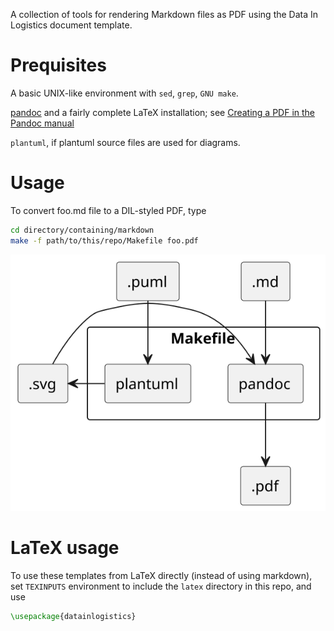 A collection of tools for rendering Markdown files as PDF using the
Data In Logistics document template.

# Prequisites

A basic UNIX-like environment with `sed`, `grep`, `GNU make`.

[pandoc](https://pandoc.org/) and a fairly complete LaTeX
installation; see [Creating a PDF in the Pandoc
manual](https://pandoc.org/MANUAL.html#creating-a-pdf)

`plantuml`, if plantuml source files are used for diagrams.

# Usage

To convert foo.md file to a DIL-styled PDF, type

```sh
cd directory/containing/markdown
make -f path/to/this/repo/Makefile foo.pdf
```

![](diagram.svg)

# LaTeX usage

To use these templates from LaTeX directly (instead of using
markdown), set `TEXINPUTS` environment to include the `latex`
directory in this repo, and use

```latex
\usepackage{datainlogistics}
```
